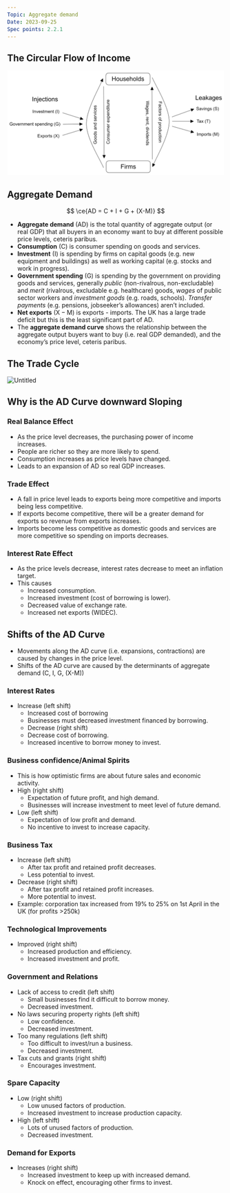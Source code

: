 ```yaml
---
Topic: Aggregate demand
Date: 2023-09-25
Spec points: 2.2.1
---
```


## The Circular Flow of Income

![Untitled](Economics/Macroeconomics/Aggregate%20demand/Untitled.png)

## Aggregate Demand

$$
\ce{AD = C + I + G + (X-M)}
$$
* **Aggregate demand** ($\text{AD}$) is the total quantity of aggregate output (or real GDP) that all buyers in an economy want to buy at different possible price levels, ceteris paribus.
* **Consumption** ($\text{C}$) is consumer spending on goods and services.
* **Investment** ($\text{I}$) is spending by firms on capital goods (e.g. new equipment and buildings) as well as working capital (e.g. stocks and work in progress).
* **Government spending** ($\text{G}$) is spending by the government on providing goods and services, generally *public* (non-rivalrous, non-excludable) and *merit* (rivalrous, excludable e.g. healthcare) goods, *wages* of public sector workers and *investment goods* (e.g. roads, schools). *Transfer payments* (e.g. pensions, jobseeker’s allowances) aren’t included.
* **Net exports** $(\text{X}-\text{M})$ is exports - imports. The UK has a large trade deficit but this is the least significant part of AD.
* The **aggregate demand curve** shows the relationship between the aggregate output buyers want to buy (i.e. real GDP demanded), and the economy’s price level, ceteris paribus.

## The Trade Cycle

![Untitled](Trade%20Cycle%20Diagram.png)

## Why is the AD Curve downward Sloping

### Real Balance Effect

* As the price level decreases, the purchasing power of income increases.
* People are richer so they are more likely to spend.
* Consumption increases as price levels have changed.
* Leads to an expansion of AD so real GDP increases.

### Trade Effect

* A fall in price level leads to exports being more competitive and imports being less competitive.
* If exports become competitive, there will be a greater demand for exports so revenue from exports increases.
* Imports become less competitive as domestic goods and services are more competitive so spending on imports decreases.

### Interest Rate Effect

* As the price levels decrease, interest rates decrease to meet an inflation target.
* This causes
    * Increased consumption.
    * Increased investment (cost of borrowing is lower).
    * Decreased value of exchange rate.
    * Increased net exports (WIDEC).

## Shifts of the AD Curve

* Movements along the AD curve (i.e. expansions, contractions) are caused by changes in the price level.
* Shifts of the AD curve are caused by the determinants of aggregate demand (C, I, G, (X-M))

### Interest Rates

* Increase (left shift)
    * Increased cost of borrowing
    * Businesses must decreased investment financed by borrowing.
    * Decrease (right shift)
    * Decrease cost of borrowing.
    * Increased incentive to borrow money to invest.

### Business confidence/Animal Spirits

* This is how optimistic firms are about future sales and economic activity.
* High (right shift)
    * Expectation of future profit, and high demand.
    * Businesses will increase investment to meet level of future demand.
* Low (left shift)
    * Expectation of low profit and demand.
    * No incentive to invest to increase capacity.

### Business Tax

* Increase (left shift)
    * After tax profit and retained profit decreases.
    * Less potential to invest.
* Decrease (right shift)
    * After tax profit and retained profit increases.
    * More potential to invest.
* Example: corporation tax increased from 19% to 25% on 1st April in the UK (for profits >250k)

### Technological Improvements

* Improved (right shift)
    * Increased production and efficiency.
    * Increased investment and profit.

### Government and Relations

* Lack of access to credit (left shift)
    * Small businesses find it difficult to borrow money.
    * Decreased investment.
* No laws securing property rights (left shift)
    * Low confidence.
    * Decreased investment.
* Too many regulations (left shift)
    * Too difficult to invest/run a business.
    * Decreased investment.
* Tax cuts and grants (right shift)
    * Encourages investment.

### Spare Capacity

* Low (right shift)
    * Low unused factors of production.
    * Increased investment to increase production capacity.
* High (left shift)
    * Lots of unused factors of production.
    * Decreased investment.

### Demand for Exports

* Increases (right shift)
    * Increased investment to keep up with increased demand.
    * Knock on effect, encouraging other firms to invest.